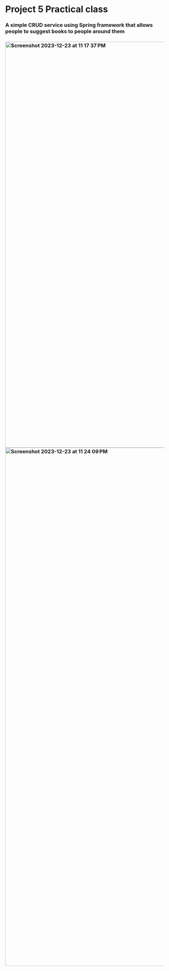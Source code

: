 <h1>Project 5 Practical class</h1>

<h3>A simple CRUD service using Spring framework that allows people to suggest books to people around them<h3>

<img width="1287" alt="Screenshot 2023-12-23 at 11 17 37 PM" src="https://github.com/hyungjin0105/Project_5_PracticalClass/assets/122345011/c53e52a7-9797-425e-b552-6df2d9dcf956">

<img width="1643" alt="Screenshot 2023-12-23 at 11 24 09 PM" src="https://github.com/hyungjin0105/Project_5_PracticalClass/assets/122345011/0e002e20-e410-47ee-8b15-2145f9932ec9">

